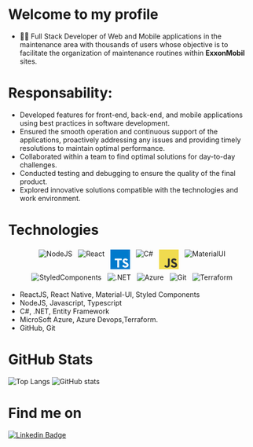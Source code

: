 # Welcome to my profile

- :office_worker: Full Stack Developer of Web and Mobile applications in the maintenance area with thousands of users whose objective is to facilitate the organization of maintenance routines within **ExxonMobil** sites.

# Responsability:
- Developed features for front-end, back-end, and mobile applications using best practices in software development.
- Ensured the smooth operation and continuous support of the applications, proactively addressing any issues and providing timely resolutions to maintain optimal performance.
- Collaborated within a team to find optimal solutions for day-to-day challenges.
- Conducted testing and debugging to ensure the quality of the final product.
- Explored innovative solutions compatible with the technologies and work environment.

# Technologies
<p align="center">
<img src="https://avatars.githubusercontent.com/u/9950313?s=200&v=4" alt="NodeJS" height="40" style="vertical-align:top; margin:4px">
<img src="https://avatars.githubusercontent.com/u/6412038?s=200&v=4" alt="React" height="40" style="vertical-align:top; margin:4px">
<img src="https://raw.githubusercontent.com/github/explore/80688e429a7d4ef2fca1e82350fe8e3517d3494d/topics/typescript/typescript.png" alt="TypeScript" height="40" style="vertical-align:top; margin:4px">
<img src="https://camo.githubusercontent.com/52045ed9d775b4ac9286e51c28b878edca6bb1750815b423c8d06c7976040ab7/68747470733a2f2f6d617274696e63686176657a2e6769746875622e696f2f4173736574732f4c6f676f732f6373686172702e737667" alt="C#" height="40" style="vertical-align:top; margin:4px">
<img src="https://raw.githubusercontent.com/github/explore/80688e429a7d4ef2fca1e82350fe8e3517d3494d/topics/javascript/javascript.png" alt="JavaScript" height="40" style="vertical-align:top; margin:4px">
<img src="https://camo.githubusercontent.com/306dedb9426f1d93a981d305a0a18164932ece8dca4d5fd820b1d3c36625b218/68747470733a2f2f6d75692e636f6d2f7374617469632f6c6f676f2e737667" alt="MaterialUI" height="40" style="vertical-align:top; margin:4px"> 
<img src="https://avatars.githubusercontent.com/u/20658825?s=48&v=4" alt="StyledComponents" height="40" style="vertical-align:top; margin:4px"> 
<img src="https://avatars.githubusercontent.com/u/9141961?s=200&v=4" alt=".NET" height="40" style="vertical-align:top; margin:4px">
<img src="https://avatars.githubusercontent.com/u/6844498?s=200&v=4" alt="Azure" height="40" style="vertical-align:top; margin:4px">
<img src="https://avatars.githubusercontent.com/u/18133?s=48&v=4" alt="Git" height="40" style="vertical-align:top; margin:4px">
<img src="https://camo.githubusercontent.com/1a4ed08978379480a9b1ca95d7f4cc8eb80b45ad47c056a7cfb5c597e9315ae5/68747470733a2f2f7777772e6461746f636d732d6173736574732e636f6d2f323838352f313632393934313234322d6c6f676f2d7465727261666f726d2d6d61696e2e737667" alt="Terraform" height="40" style="vertical-align:top; margin:4px">  
</p>

- ReactJS, React Native, Material-UI, Styled Components 
- NodeJS, Javascript, Typescript
- C#, .NET, Entity Framework
- MicroSoft Azure, Azure Devops,Terraform.
- GitHub, Git

# GitHub Stats
![Top Langs](https://github-readme-stats.vercel.app/api/top-langs/?username=MarlonBuosi&theme=tokyonight) 
![GitHub stats](https://github-readme-stats.vercel.app/api?username=MarlonBuosi&show_icons=true&theme=tokyonight)


# Find me on
[![Linkedin Badge](https://img.shields.io/badge/-LinkedIn-blue?style=flat-square&logo=Linkedin&logoColor=white&link=https://www.linkedin.com/in/)]([https://www.linkedin.com/in/](https://www.linkedin.com/in/marlon-buosi-39a56216b/))
  
<!---
MarlonBuosi/MarlonBuosi is a ✨ special ✨ repository because its `README.md` (this file) appears on your GitHub profile.
You can click the Preview link to take a look at your changes.
--->
